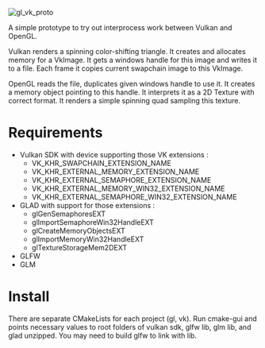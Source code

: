 
![gl_vk_proto](https://github.com/rbelus/simple_gl_vk_interprocess/assets/22741245/825423b6-ce61-4302-83e2-30a0802730f3)

A simple prototype to try out interprocess work between Vulkan and OpenGL.

Vulkan renders a spinning color-shifting triangle.
It creates and allocates memory for a VkImage.
It gets a windows handle for this image and writes it to a file.
Each frame it copies current swapchain image to this VkImage.

OpenGL reads the file, duplicates given windows handle to use it.
It creates a memory object pointing to this handle.
It interprets it as a 2D Texture with correct format.
It renders a simple spinning quad sampling this texture.


# Requirements

- Vulkan SDK with device supporting those VK extensions : 
	- VK_KHR_SWAPCHAIN_EXTENSION_NAME
	- VK_KHR_EXTERNAL_MEMORY_EXTENSION_NAME
	- VK_KHR_EXTERNAL_SEMAPHORE_EXTENSION_NAME
	- VK_KHR_EXTERNAL_MEMORY_WIN32_EXTENSION_NAME
	- VK_KHR_EXTERNAL_SEMAPHORE_WIN32_EXTENSION_NAME
- GLAD with support for those extensions : 
	- glGenSemaphoresEXT
	- glImportSemaphoreWin32HandleEXT
	- glCreateMemoryObjectsEXT
	- glImportMemoryWin32HandleEXT
	- glTextureStorageMem2DEXT
- GLFW
- GLM


# Install

There are separate CMakeLists for each project (gl, vk). Run cmake-gui and points necessary values to root folders of vulkan sdk, glfw lib, glm lib, and glad unzipped. You may need to build glfw to link with lib.

